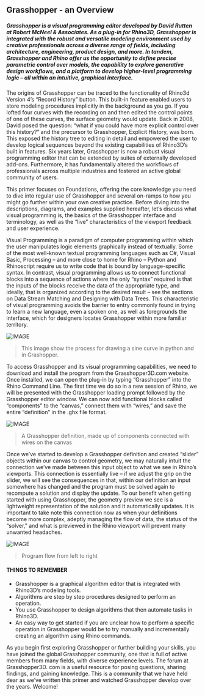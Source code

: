 ## Grasshopper - an Overview

##### Grasshopper is a visual programming editor developed by David Rutten at Robert McNeel & Associates. As a plug-in for Rhino3D, Grasshopper is integrated with the robust and versatile modeling environment used by creative professionals across a diverse range of fields, including architecture, engineering, product design, and more. In tandem, Grasshopper and Rhino offer us the opportunity to define precise parametric control over models, the capability to explore generative design workflows, and a platform to develop higher-level programming logic – all within an intuitive, graphical interface.

The origins of Grasshopper can be traced to the functionality of Rhino3d
Version 4’s “Record History” button. This built-in feature enabled users to
store modeling procedures implicitly in the background as you go. If you lofted
four curves with the recording on and then edited the control points of one of
these curves, the surface geometry would update. Back in 2008, David posed
the question: “what if you could have more explicit control over this history?”
and the precursor to Grasshopper, Explicit History, was born. This exposed
the history tree to editing in detail and empowered the user to develop logical
sequences beyond the existing capabilities of Rhino3D’s built in features. Six
years later, Grasshopper is now a robust visual programming editor that can
be extended by suites of externally developed add-ons. Furthermore, it has
fundamentally altered the workflows of professionals across multiple industries
and fostered an active global community of users.

This primer focuses on Foundations, offering the core knowledge you need
to dive into regular use of Grasshopper and several on-ramps to how you
might go further within your own creative practice. Before diving into the
descriptions, diagrams, and examples supplied hereafter, let’s discuss what visual
programming is, the basics of the Grasshopper interface and terminology, as well
as the “live” characteristics of the viewport feedback and user experience.

Visual Programming is a paradigm of computer programming within which
the user manipulates logic elements graphically instead of textually. Some of
the most well-known textual programming languages such as C#, Visual Basic,
Processing – and more close to home for Rhino – Python and Rhinoscript require
us to write code that is bound by language-specific syntax. In contrast, visual
programming allows us to connect functional blocks into a sequence of actions
where the only “syntax” required is that the inputs of the blocks receive the data
of the appropriate type, and ideally, that is organized according to the desired
result – see the sections on Data Stream Matching and Designing with Data
Trees. This characteristic of visual programming avoids the barrier to entry
commonly found in trying to learn a new language, even a spoken one, as well as
foregrounds the interface, which for designers locates Grasshopper within more
familiar territory.

![IMAGE](images/python-and-gh-sine.png)
>This image show the process for drawing a sine curve in python and in Grashopper.

To access Grasshopper and its visual programming capabilities, we need to
download and install the program from the Grasshopper3D.com website.
Once installed, we can open the plug-in by typing “Grasshopper” into the Rhino
Command Line. The first time we do so in a new session of Rhino, we will be
presented with the Grasshopper loading prompt followed by the Grasshopper
editor window. We can now add functional blocks called “components” to the
“canvas,” connect them with “wires,” and save the entire “definition” in the .ghx
file format.

![IMAGE](images/gh-definition.png)
>A Grasshopper definition, made up of components connected with wires on the canvas

Once we’ve started to develop a Grasshopper definition and created “slider”
objects within our canvas to control geometry, we may naturally intuit the
connection we’ve made between this input object to what we see in Rhino’s
viewports. This connection is essentially live – if we adjust the grip on the slider,
we will see the consequences in that, within our definition an input somewhere
has changed and the program must be solved again to recompute a solution and
display the update. To our benefit when getting started with using Grasshopper,
the geometry preview we see is a lightweight representation of the solution
and it automatically updates. It is important to take note this connection now
as when your definitions become more complex, adeptly managing the flow of
data, the status of the “solver,” and what is previewed in the Rhino viewport will
prevent many unwanted headaches.

![IMAGE](images/flow.png)
>Program flow from left to right

#### THINGS TO REMEMBER
* Grasshopper is a graphical algorithm editor that is integrated with
Rhino3D’s modeling tools.
* Algorithms are step by step procedures designed to perform an operation.
* You use Grasshopper to design algorithms that then automate tasks in
Rhino3D.
* An easy way to get started if you are unclear how to perform a specific
operation in Grasshopper would be to try manually and incrementally
creating an algorithm using Rhino commands.

As you begin first exploring Grasshopper or further building your skills, you have
joined the global Grasshopper community, one that is full of active members
from many fields, with diverse experience levels. The forum at Grasshopper3D.
com is a useful resource for posing questions, sharing findings, and gaining
knowledge. This is a community that we have held dear as we’ve written this
primer and watched Grasshopper develop over the years. Welcome!